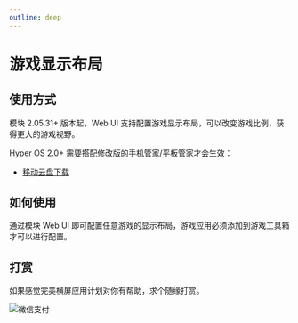 ```yaml
---
outline: deep
---
```


# 游戏显示布局

## 使用方式

模块 2.05.31+ 版本起，Web UI 支持配置游戏显示布局，可以改变游戏比例，获得更大的游戏视野。

Hyper OS 2.0+ 需要搭配修改版的手机管家/平板管家才会生效：

-  [移动云盘下载](https://caiyun.139.com/m/i?135Cm3g2XOMGs)

## 如何使用

通过模块 Web UI 即可配置任意游戏的显示布局，游戏应用必须添加到游戏工具箱才可以进行配置。

## 打赏

如果感觉完美横屏应用计划对你有帮助，求个随缘打赏。

![微信支付](https://sothx.com/images/github/wechatQR.jpg)




